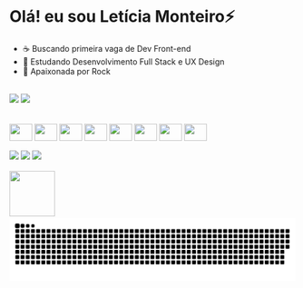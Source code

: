 <h1>Olá! eu sou Letícia Monteiro⚡</h1>
<div>
  <ul style="list_style: none">
    <li>☕ Buscando primeira vaga de Dev Front-end</li>
    <li>🌱 Estudando Desenvolvimento Full Stack e UX Design</li>
    <li>🤘 Apaixonada por Rock</li>
  </ul>
</div><br>

<div>
  <a href="https://github.com/Monteiro-Let"></a>
  <img height="180em" src="https://github-readme-stats.vercel.app/api?username=Monteiro-Let&theme=monokai&hide_border=false&include_all_commits=false&count_private=false"/>
  <img height="180em" src="https://github-readme-stats.vercel.app/api/top-langs/?username=Monteiro-Let&theme=monokai&hide_border=false&include_all_commits=false&count_private=false&layout=compact"/>
</div><br>

<div style="display: inline_block"><br>
<img align="center" height="30" width="40" src="https://cdn.jsdelivr.net/gh/devicons/devicon@latest/icons/html5/html5-original.svg" />
<img align="center" height="30" width="40" src="https://cdn.jsdelivr.net/gh/devicons/devicon@latest/icons/css3/css3-original.svg" />
<img align="center" height="30" width="40" src="https://cdn.jsdelivr.net/gh/devicons/devicon@latest/icons/javascript/javascript-original.svg" />
<img align="center" height="30" width="40" src="https://cdn.jsdelivr.net/gh/devicons/devicon@latest/icons/react/react-original.svg" />
<img align="center" height="30" width="40" src="https://cdn.jsdelivr.net/gh/devicons/devicon@latest/icons/bootstrap/bootstrap-original.svg" />
<img align="center" height="30" width="40" src="https://cdn.jsdelivr.net/gh/devicons/devicon@latest/icons/nodejs/nodejs-original.svg" />
<img align="center" height="30" width="40" src="https://cdn.jsdelivr.net/gh/devicons/devicon@latest/icons/npm/npm-original-wordmark.svg" />
<img align="center" height="30" width="40" src="https://cdn.jsdelivr.net/gh/devicons/devicon@latest/icons/figma/figma-original.svg" />
</div><br>

<div>
  <a href="mailto:leticiamonteiro0712@gmail.com" target="_blank"><img src="https://img.shields.io/badge/Gmail-D14836?style=for-the-badge&logo=gmail&logoColor=white"/></a>
  <a href="https://www.linkedin.com/in/leticiamadureira" target="_blank"><img src="https://img.shields.io/badge/LinkedIn-%230077B5.svg?style=for-the-badge&logo=linkedin&logoColor=white"/></a>
  <a href="504529._leticiamonteiro" target="_blank"><img src="https://img.shields.io/badge/Discord-%237289DA.svg?style=for-the-badge&logo=discord&logoColor=white"/></a>
</div><br>

<div>
  <img height="80" width="80" src="https://cdn.picrew.me/shareImg/org/202410/2463845_UY6AGaiz.png"/>
</div>

<picture align="center">
  <source media="(prefers-color-scheme: dark)" srcset="https://raw.githubusercontent.com/Monteiro-Let/Monteiro-Let/output/github-contribution-grid-snake-dark.svg">
  <source media="(prefers-color-scheme: light)" srcset="https://raw.githubusercontent.com/Monteiro-Let/Monteiro-Let/output/github-contribution-grid-snake-dark.svg">
  <img align="center" alt="github contribution grid snake animation" src="https://raw.githubusercontent.com/Monteiro-Let/Monteiro-Let/output/github-contribution-grid-snake.svg">
</picture>









 <!--![](https://github-readme-stats.vercel.app/api?username=Monteiro-Let&theme=monokai&hide_border=false&include_all_commits=false&count_private=false)
![](https://github-readme-streak-stats.herokuapp.com/?user=Monteiro-Let&theme=monokai&hide_border=false)
![](https://github-readme-stats.vercel.app/api/top-langs/?username=Monteiro-Let&theme=monokai&hide_border=false&include_all_commits=false&count_private=false&layout=compact)
 



